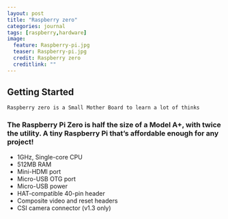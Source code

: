 ```yaml
---
layout: post
title: "Raspberry zero"
categories: journal
tags: [raspberry,hardware]
image:
  feature: Raspberry-pi.jpg
  teaser: Raspberry-pi.jpg
  credit: Raspberry zero 
  creditlink: ""
---
```


## Getting Started
``Raspberry zero is a Small Mother Board to learn a lot of thinks``

### The Raspberry Pi Zero is half the size of a Model A+, with twice the utility. A tiny Raspberry Pi that’s affordable enough for any project!

* 1GHz, Single-core CPU
* 512MB RAM
* Mini-HDMI port
* Micro-USB OTG port
* Micro-USB power
* HAT-compatible 40-pin header
* Composite video and reset headers
* CSI camera connector (v1.3 only)

